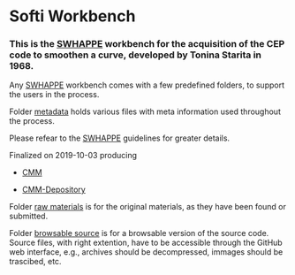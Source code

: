 # Softi Workbench

### This is the [SWHAPPE](https://github.com/Unipisa/SWHAPPE) workbench for the acquisition of the CEP code to smoothen a curve, developed  by Tonina Starita in 1968. 

Any [SWHAPPE](https://github.com/Unipisa/SWHAPPE) workbench comes with a few predefined folders, to support the users in the process. 

Folder [metadata](/.metadata) holds various files with meta information used throughout the process. 

Please refear to the [SWHAPPE](https://github.com/Unipisa/SWHAPPE) guidelines for greater details.

Finalized on 2019-10-03 producing

* [CMM](https://github.com/Unipisa/Softi)

* [CMM-Depository](https://github.com/Unipisa/Softi-Depository)

Folder [raw materials](https://github.com/Unipisa/Softi-Depositor/raw_materials) is for the original materials, as they have been found or submitted.

Folder [browsable source](https://github.com/Unipisa/Softi-Depositor/browsable_source) is for a browsable version of the source code. Source files, with right extention, have to be accessible through the GitHub web interface, e.g., archives should be decompressed, immages should be trascibed, etc.
